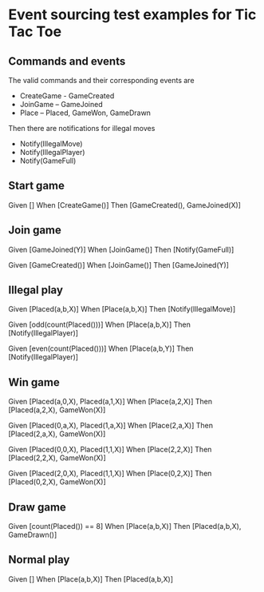 # Event sourcing test examples for Tic Tac Toe

## Commands and events

The valid commands and their corresponding events are

  * CreateGame - GameCreated
  * JoinGame – GameJoined
  * Place – Placed, GameWon, GameDrawn

Then there are notifications for illegal moves

  * Notify(IllegalMove)
  * Notify(IllegalPlayer)
  * Notify(GameFull)

## Start game

Given []
When  [CreateGame()]
Then  [GameCreated(), GameJoined(X)]

## Join game

Given [GameJoined(Y)]
When  [JoinGame()]
Then  [Notify(GameFull)]

Given [GameCreated()]
When  [JoinGame()]
Then  [GameJoined(Y)]

## Illegal play

Given [Placed(a,b,X)]
When  [Place(a,b,X)]
Then  [Notify(IllegalMove)]

Given [odd(count(Placed()))]
When  [Place(a,b,X)]
Then  [Notify(IllegalPlayer)]

Given [even(count(Placed()))]
When  [Place(a,b,Y)]
Then  [Notify(IllegalPlayer)]

## Win game

Given [Placed(a,0,X), Placed(a,1,X)]
When  [Place(a,2,X)]
Then  [Placed(a,2,X), GameWon(X)]

Given [Placed(0,a,X), Placed(1,a,X)]
When  [Place(2,a,X)]
Then  [Placed(2,a,X), GameWon(X)]

Given [Placed(0,0,X), Placed(1,1,X)]
When  [Place(2,2,X)]
Then  [Placed(2,2,X), GameWon(X)]

Given [Placed(2,0,X), Placed(1,1,X)]
When  [Place(0,2,X)]
Then  [Placed(0,2,X), GameWon(X)]

## Draw game

Given [count(Placed()) == 8]
When  [Place(a,b,X)]
Then  [Placed(a,b,X), GameDrawn()]

## Normal play

Given []
When  [Place(a,b,X)]
Then  [Placed(a,b,X)]
